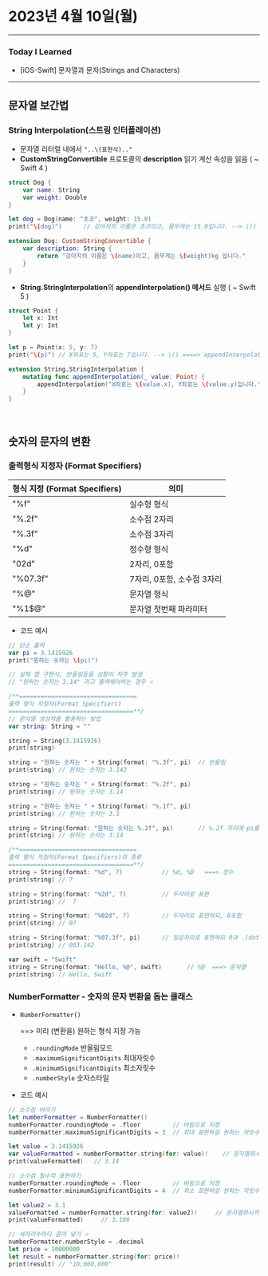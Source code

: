 # 2023년 4월 10일(월)

---

### Today I Learned 

- [iOS-Swift] 문자열과 문자(Strings and Characters)

---

## 문자열 보간법

### String Interpolation(스트링 인터폴레이션)

- 문자열 리터럴 내에서 `"..\(표현식).."`
- **CustomStringConvertible** 프로토콜의 **description** 읽기 계산 속성을 읽음 ( ~ Swift 4 )

```swift
struct Dog {
    var name: String
    var weight: Double
}

let dog = Dog(name: "초코", weight: 15.0)
print("\(dog)")      // 강아지의 이름은 초코이고, 몸무게는 15.0입니다. --> \() => description 변수를 읽는 것

extension Dog: CustomStringConvertible {
    var description: String {
        return "강아지의 이름은 \(name)이고, 몸무게는 \(weight)kg 입니다."
    }
}
```

- **String.StringInterpolation**의 **appendInterpolation() 메서드** 실행 ( ~ Swift 5 )

```swift
struct Point {
    let x: Int
    let y: Int
}

let p = Point(x: 5, y: 7)
print("\(p)") // X좌표는 5, Y좌표는 7입니다. --> \() ====> appendInterpolation()을 실행

extension String.StringInterpolation {
    mutating func appendInterpolation(_ value: Point) {
        appendInterpolation("X좌표는 \(value.x), Y좌표는 \(value.y)입니다.")
    }
}
```

<br/>

## 숫자의 문자의 변환

### 출력형식 지정자 (Format Specifiers)

| 형식 지정 (Format Specifiers) | 의미                       |
| ----------------------------- | -------------------------- |
| "%f"                          | 실수형 형식                |
| "%.2f"                        | 소수점 2자리               |
| "%.3f"                        | 소수점 3자리               |
| "%d"                          | 정수형 형식                |
| "02d"                         | 2자리, 0포함               |
| "%07.3f"                      | 7자리, 0포함, 소수점 3자리 |
| "%@"                          | 문자열 형식                |
| "%1$@"                        | 문자열 첫번째 파라미터     |

- 코드 예시

```swift
// 단순 출력
var pi = 3.1415926
print("원하는 숫자는 \(pi)")

// 실제 앱 구현시, 반올림등을 상황이 자주 발생
// "원하는 숫자는 3.14" 라고 출력해야하는 경우 ⭐️

/**=================================
출력 형식 지정자(Format Specifiers)
===================================**/
// 문자열 생성자를 활용하는 방법
var string: String = ""

string = String(3.1415926)
print(string)

string = "원하는 숫자는 " + String(format: "%.3f", pi)  // 반올림
print(string) // 원하는 숫자는 3.142

string = "원하는 숫자는 " + String(format: "%.2f", pi)
print(string) // 원하는 숫자는 3.14

string = "원하는 숫자는 " + String(format: "%.1f", pi)
print(string) // 원하는 숫자는 3.1

string = String(format: "원하는 숫자는 %.2f", pi)       // %.2f 자리에 pi를 대체
print(string) // 원하는 숫자는 3.14

/**=================================
출력 형식 지정자(Format Specifiers)의 종류
===================================**/
string = String(format: "%d", 7)           // %d, %D   ===> 정수
print(string) // 7

string = String(format: "%2d", 7)          // 두자리로 표현
print(string) //  7

string = String(format: "%02d", 7)         // 두자리로 표현하되, 0포함
print(string) // 07

string = String(format: "%07.3f", pi)      // 일곱자리로 표현하되 0과 .(dot) 포함, (소수점아래는 3자리)
print(string) // 003.142

var swift = "Swift"
string = String(format: "Hello, %@", swift)       // %@  ===> 문자열
print(string) // Hello, Swift
```

### NumberFormatter - 숫자의 문자 변환을 돕는 클래스

- ```
  NumberFormatter()
  ```

   

  ==> 미리 (변환을) 원하는 형식 지정 가능

  - `.roundingMode` 반올림모드
  - `.maximumSignificantDigits` 최대자릿수
  - `.minimumSignificantDigits` 최소자릿수
  - `.numberStyle` 숫자스타일

- 코드 예시

```swift
// 소수점 버리기
let numberFormatter = NumberFormatter()
numberFormatter.roundingMode = .floor         // 버림으로 지정
numberFormatter.maximumSignificantDigits = 3  // 최대 표현하길 원하는 자릿수

let value = 3.1415926
var valueFormatted = numberFormatter.string(for: value)!    // 문자열화시키는 메서드
print(valueFormatted)   // 3.14

// 소수점 필수적 표현하기
numberFormatter.roundingMode = .floor         // 버림으로 지정
numberFormatter.minimumSignificantDigits = 4  // 최소 표현하길 원하는 자릿수

let value2 = 3.1
valueFormatted = numberFormatter.string(for: value2)!     // 문자열화시키는 메서드
print(valueFormatted)     // 3.100

// 세자리수마다 콤마 넣기 ⭐️
numberFormatter.numberStyle = .decimal
let price = 10000000
let result = numberFormatter.string(for: price)!
print(result) // "10,000,000"
```